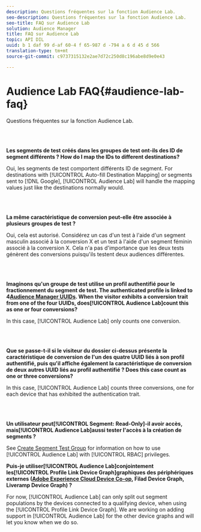 ```yaml
---
description: Questions fréquentes sur la fonction Audience Lab.
seo-description: Questions fréquentes sur la fonction Audience Lab.
seo-title: FAQ sur Audience Lab
solution: Audience Manager
title: FAQ sur Audience Lab
topic: API DIL
uuid: b 1 daf 99 d-af 60-4 f 65-987 d -794 a 6 d 45 d 566
translation-type: tm+mt
source-git-commit: c9737315132e2ae7d72c250d8c196abe8d9e0e43

---
```



# Audience Lab FAQ{#audience-lab-faq}

Questions fréquentes sur la fonction Audience Lab.

<!-- 

audience-lab-faq.xml

 -->

<br> 

**Les segments de test créés dans les groupes de test ont-ils des ID de segment différents ? How do I map the IDs to different destinations?**

Oui, les segments de test comportent différents ID de segment. For destinations with [!UICONTROL Auto-fill Destination Mapping] or segments sent to [!DNL Google], [!UICONTROL Audience Lab] will handle the mapping values just like the destinations normally would.

<br> 

**La même caractéristique de conversion peut-elle être associée à plusieurs groupes de test ?**

Oui, cela est autorisé. Considérez un cas d&#39;un test à l&#39;aide d&#39;un segment masculin associé à la conversion X et un test à l&#39;aide d&#39;un segment féminin associé à la conversion X. Cela n&#39;a pas d&#39;importance que les deux tests génèrent des conversions puisqu&#39;ils testent deux audiences différentes.

<br> 

**Imaginons qu&#39;un groupe de test utilise un profil authentifié pour le fractionnement du segment de test. The authenticated profile is linked to 4[Audience Manager UUIDs](../reference/ids-in-aam.md). When the visitor exhibits a conversion trait from one of the four UUIDs, does[!UICONTROL Audience Lab]count this as one or four conversions?**

In this case, [!UICONTROL Audience Lab] only counts one conversion.

<br> 

**Que se passe-t-il si le visiteur du dossier ci-dessus présente la caractéristique de conversion de l&#39;un des quatre UUID liés à son profil authentifié, puis qu&#39;il affiche également la caractéristique de conversion de deux autres UUID liés au profil authentifié ? Does this case count as one or three conversions?**

In this case, [!UICONTROL Audience Lab] counts three conversions, one for each device that has exhibited the authentication trait.

<br> 

**Un utilisateur peut[!UICONTROL Segment: Read-Only]-il avoir accès, mais[!UICONTROL Audience Lab]aussi tester l&#39;accès à la création de segments ?**

See [Create Segment Test Group](../features/audience-lab/audience-lab-manage-test-groups.md#create-test-groups) for information on how to use [!UICONTROL Audience Lab] with [!UICONTROL RBAC] privileges.

**Puis-je utiliser[!UICONTROL Audience Lab]conjointement les[!UICONTROL Profile Link Device Graph]graphiques des périphériques externes ([Adobe Experience Cloud Device Co-op](https://marketing.adobe.com/resources/help/en_US/mcdc/mcdc-overview.html), Filad Device Graph, Liveramp Device Graph) ?**

For now, [!UICONTROL Audience Lab] can only split out segment populations by the devices connected to a qualifying device, when using the [!UICONTROL Profile Link Device Graph]. We are working on adding support in [!UICONTROL Audience Lab] for the other device graphs and will let you know when we do so.
